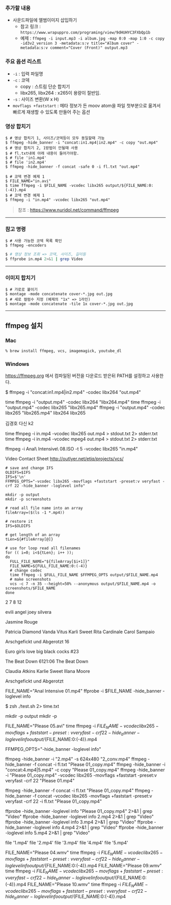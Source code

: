 ### 추가할 내용
- 사운드파일에 앨범이미지 삽입하기
  - 참고 링크 : `https://www.wrapuppro.com/programing/view/9dHUHYC3FXbQp1b`
  - 예제 : `​ffmpeg -i input.mp3 -i album.jpg -map 0:0 -map 1:0 -c copy -id3v2_version 3 -metadata:s:v title="Album cover" -metadata:s:v comment="Cover (Front)" output.mp3`



### 주요 옵션 리스트
- `-i` : 입력 파일명
- `-c` : 코덱
  - copy : 스트림 단순 합치기
  - libx265, libx264 : x265이 용량이 절반임.
- `-s` : 사이즈 변환(W x H)
- `movflags +faststart` : 메타 정보가 든 moov atom을 파일 첫부분으로 옮겨서 빠르게 재생할 수 있도록 만들어 주는 옵션


### 영상 합치기
```shell
$ # 영상 합치기 1, 사이즈/코덱등이 모두 동일할때 가능
$ ffmpeg -hide_banner -i "concat:in1.mp4|in2.mp4" -c copy "out.mp4"
$ # 영상 합치기 2, 1방법이 안될때 사용
$ # fl.txt내에 아래 내용이 들어가야함.
$ # file 'in1.mp4'
$ # file 'in2.mp4'
$ ffmpeg -hide_banner -f concat -safe 0 -i fl.txt "out.mp4"
```



```shell
$ # 코덱 변경 예제 1
$ FILE_NAME="in.avi"
$ time ffmpeg -i $FILE_NAME -vcodec libx265 output/${FILE_NAME:0:(-4)}.mp4
$ # 코덱 변경 예제 1
$ ffmpeg -i "in.mp4" -vcodec libx265 "out.mp4"
```
> 참조 : https://www.nuridol.net/command/ffmpeg


---

### 참고 명령

```shell
$ # 사용 가능한 코덱 목록 확인
$ ffmpeg -encoders
```

```bash
$ # 영상 정보 조회 => 코덱, 사이즈, 길이등
$ ffprobe in.mp4 2>&1 | grep Video
```

---

### 이미지 합치기
```shell
$ # 가로로 붙이기
$ montage -mode concatenate cover-*.jpg out.jpg
$ # 세로 컬럼수 지정 (예제의 "1x" => 1라인)
$ montage -mode concatenate -tile 1x cover-*.jpg out.jpg
```

---

## ffmpeg 설치
### Mac
```zsh
% brew install ffmpeg, vcs, imagemagick, youtube_dl
```
### Windows

https://ffmpeg.org 에서 컴파일된 버전을 다운로드 받은뒤 PATH를 설정하고 사용한다.


$ ffmpeg -i "concat:in1.mp4|in2.mp4" -codec libx264 "out.mp4"


time ffmpeg -i "output.mp4" -codec libx264 "libx264.mp4"
time ffmpeg -i "output.mp4" -codec libx265 "libx265.mp4"
ffmpeg -i "output.mp4" -codec libx265 "libx265.mp4"
libx264
libx265


김경호
다신
k2





time ffmpeg -i in.mp4 -vcodec libx265 out.mp4 > stdout.txt 2> stderr.txt
time ffmpeg -i in.mp4 -vcodec mpeg4 out.mp4 > stdout.txt 2> stderr.txt


ffmpeg -i Anal\ Intensive\ 08.ISO -t 5 -vcodec libx265 "in.mp4"





Video Contact Sheet
http://outlyer.net/etiq/projects/vcs/



```shell
# save and change IFS
OLDIFS=$IFS
IFS=$'\n'
FFMPEG_OPTS="-vcodec libx265 -movflags +faststart -preset:v veryfast -crf 22 -hide_banner -loglevel info"

mkdir -p output
mkdir -p screenshots
 
# read all file name into an array
fileArray=($(ls -1 *.mp4))
 
# restore it
IFS=$OLDIFS
 
# get length of an array
tLen=${#fileArray[@]}
 
# use for loop read all filenames
for (( i=0; i<${tLen}; i++ ));
do
  FULL_FILE_NAME="${fileArray[$i+1]}"
  FILE_NAME=${FULL_FILE_NAME:0:(-4)}
  # change codec
  time ffmpeg -i $FULL_FILE_NAME $FFMPEG_OPTS output/$FILE_NAME.mp4
  # make screenshots
  vcs -c 7 -n 35 --height=50% --anonymous output/$FILE_NAME.mp4 -o screenshots/$FILE_NAME
done
```


2
7
8
12


evili angel
joey silvera

Jasmine Rouge

Patricia Diamond
Vanda Vitus
Karli Sweet
Rita Cardinale
Carol Sampaio

Arschgefickt und Abgerotzt 16

Euro girls love big black cocks #23

The Beat Down 6121:06
The Beat Down


Claudia Atkins
Karlie Sweet
Illana Moore

Arschgefickt und Abgerotzt




FILE_NAME="Anal Intensive 01.mp4"
ffprobe -i $FILE_NAME -hide_banner -loglevel info 




$ zsh ./test.sh 2> time.txt

mkdir -p output
mkdir -p 

FILE_NAME="Please 05.avi"
time ffmpeg -i $FILE_NAME -vcodec libx265 -movflags +faststart -preset:v veryfast -crf 22 -hide_banner -loglevel info output/${FILE_NAME:0:(-4)}.mp4


FFMPEG_OPTS="-hide_banner -loglevel info"

ffmpeg -hide_banner -i "2.mp4" -s 624x480 "2_conv.mp4"
ffmpeg -hide_banner -f concat -i fl.txt "Please 01_copy.mp4"
ffmpeg -hide_banner -i "concat:4.mp4|5.mp4" -c copy "Please 01_copy.mp4"
ffmpeg -hide_banner -i "Please 01_copy.mp4" -vcodec libx265 -movflags +faststart -preset:v veryfast -crf 22  "Please 01.mp4"


ffmpeg -hide_banner -f concat -i fl.txt "Please 01_copy.mp4"
ffmpeg -hide_banner -f concat -vcodec libx265 -movflags +faststart -preset:v veryfast -crf 22 -i fl.txt "Please 01_copy.mp4"

ffprobe -hide_banner -loglevel info "Please 01_copy.mp4" 2>&1 | grep "Video"
ffprobe -hide_banner -loglevel info 2.mp4 2>&1 | grep "Video"
ffprobe -hide_banner -loglevel info 3.mp4 2>&1 | grep "Video"
ffprobe -hide_banner -loglevel info 4.mp4 2>&1 | grep "Video"
ffprobe -hide_banner -loglevel info 5.mp4 2>&1 | grep "Video"


file '1.mp4'
file '2.mp4'
file '3.mp4'
file '4.mp4'
file '5.mp4'






FILE_NAME="Please 04.wmv"
time ffmpeg -i $FILE_NAME -vcodec libx265 -movflags +faststart -preset:v veryfast -crf 22 -hide_banner -loglevel info output/${FILE_NAME:0:(-4)}.mp4
FILE_NAME="Please 09.wmv"
time ffmpeg -i $FILE_NAME -vcodec libx265 -movflags +faststart -preset:v veryfast -crf 22 -hide_banner -loglevel info output/${FILE_NAME:0:(-4)}.mp4
FILE_NAME="Please 10.wmv"
time ffmpeg -i $FILE_NAME -vcodec libx265 -movflags +faststart -preset:v veryfast -crf 22 -hide_banner -loglevel info output/${FILE_NAME:0:(-4)}.mp4